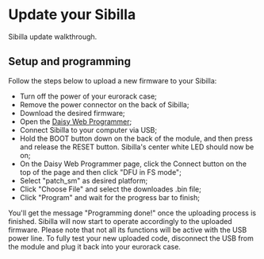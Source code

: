 
# Update your Sibilla

Sibilla update walkthrough.

## Setup and programming

Follow the steps below to upload a new firmware to your Sibilla: </br>
- Turn off the power of your eurorack case;
- Remove the power connector on the back of Sibilla;
- Download the desired firmware;
- Open the [Daisy Web Programmer](https://electro-smith.github.io/Programmer/);
- Connect Sibilla to your computer via USB;
- Hold the BOOT button down on the back of the module, and then press and release the RESET button. Sibilla's center white LED should now be on;
- On the Daisy Web Programmer page, click the Connect button on the top of the page and then click "DFU in FS mode";
- Select "patch_sm" as desired platform;
- Click "Choose File" and select the downloades .bin file;
- Click "Program" and wait for the progress bar to finish;

You'll get the message "Programming done!" once the uploading process is finished. Sibilla will now start to operate accordingly to the uploaded firmware. Please note that not all its functions will be active with the USB power line.
To fully test your new uploaded code, disconnect the USB from the module and plug it back into your eurorack case.

